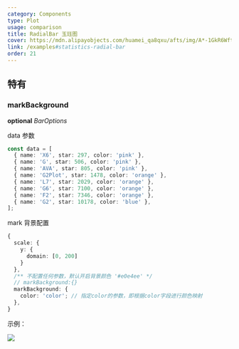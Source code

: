 ```yaml
---
category: Components
type: Plot
usage: comparison
title: RadialBar 玉珏图
cover: https://mdn.alipayobjects.com/huamei_qa8qxu/afts/img/A*-1GkR6WftskAAAAAAAAAAAAADmJ7AQ/original
link: /examples#statistics-radial-bar
order: 21
---
```


## 特有

### markBackground

<description>**optional** _BarOptions_</description>

data 参数

```ts
const data = [
  { name: 'X6', star: 297, color: 'pink' },
  { name: 'G', star: 506, color: 'pink' },
  { name: 'AVA', star: 805, color: 'pink' },
  { name: 'G2Plot', star: 1478, color: 'orange' },
  { name: 'L7', star: 2029, color: 'orange' },
  { name: 'G6', star: 7100, color: 'orange' },
  { name: 'F2', star: 7346, color: 'orange' },
  { name: 'G2', star: 10178, color: 'blue' },
];
```

mark 背景配置

```ts
{
  scale: {
    y: {
      domain: [0, 200]
    }
  },
  /** 不配置任何参数，默认开启背景颜色 '#e0e4ee' */
  // markBackground:{}
  markBackground: {
    color: 'color'; // 指定color的参数，即根据color字段进行颜色映射
  },
}
```

示例：

<img src="https://mdn.alipayobjects.com/huamei_qa8qxu/afts/img/A*4IsBSoYrLL4AAAAAAAAAAAAADmJ7AQ/original" />
